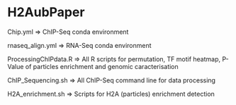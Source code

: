 # H2AubPaper

Chip.yml => ChIP-Seq conda environment

rnaseq_align.yml => RNA-Seq conda environment

ProcessingChIPdata.R => All R scripts for permutation, TF motif heatmap, P-Value of particles enrichment and genomic caracterisation

ChIP_Sequencing.sh => All ChIP-Seq command line for data processing

H2A_enrichment.sh => Scripts for H2A (particles) enrichment detection
